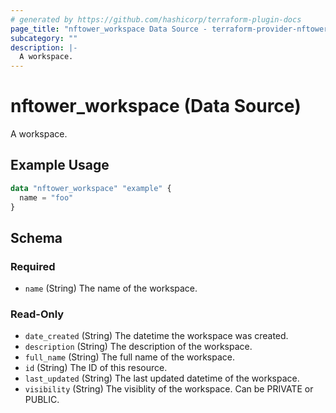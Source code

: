 ```yaml
---
# generated by https://github.com/hashicorp/terraform-plugin-docs
page_title: "nftower_workspace Data Source - terraform-provider-nftower"
subcategory: ""
description: |-
  A workspace.
---
```


# nftower_workspace (Data Source)

A workspace.

## Example Usage

```terraform
data "nftower_workspace" "example" {
  name = "foo"
}
```

<!-- schema generated by tfplugindocs -->
## Schema

### Required

- `name` (String) The name of the workspace.

### Read-Only

- `date_created` (String) The datetime the workspace was created.
- `description` (String) The description of the workspace.
- `full_name` (String) The full name of the workspace.
- `id` (String) The ID of this resource.
- `last_updated` (String) The last updated datetime of the workspace.
- `visibility` (String) The visiblity of the workspace. Can be PRIVATE or PUBLIC.
